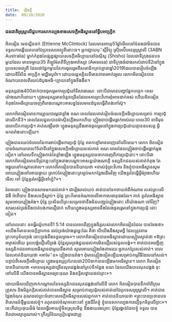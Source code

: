```yaml
---
title:  រឿងខ្លី
date:  09/10/2020
---
```


#### ជនជាតិអូស្ត្រាលីជួបការសាកល្បងខាងសេចក្តីអធិស្ឋាននៅទ្វីបអាហ្វ្រិក

អិតធៀន មេខឃ្លីនថក់ (Ettienne McClintock) ដែលមានអាយុ51ឆ្នាំមើលទៅទំនងជាមិនបានទទួលការឆ្លើយតបនៅឯប្រទេសអេត្យូពីនោះទេ។ អ្នកផ្សាយបុ៉ស្តិ៍វិទ្យុ ស្រ៊ីអេប៊ីអេនអូស្ត្រាលី (3ABN Australia) ម្នាក់កំពុងតែផ្សព្វផ្សាយសេចក្តីអធិប្បាយនៅឯស៊ីសូ (Shisho) ដែលជាទីក្រុងជនបទមួយដែល មានចម្ងាយ35 គីឡូម៉ែតពីទីក្រុងអាវ៉ាស្សា (Awassa) ជាទីក្រុងធំជាងគេលំដាប់ទី2នៅក្នុងប្រទេសអេត្យូពី ដែលជាផ្នែកមួយនៃការចូលរួមពីសមាជិកគ្រប់គ្នានាឆ្នាំ2019ដែលបានរៀបចំឡើងដោយឌីវីសិន អាហ្វ្រិក មជ្ឈិមបូព៌ា។ ដោយចរន្តអគ្គិសនីមានភាពរអាក់រអួល លោកអិតធៀនបានចំណាយពេលពីរយប់ដំបូងអធិ-ប្បាយនៅក្នុងទីងងឹត។

មនុស្សជាង400នាក់បានចូលរួមការប្រជុំនៅទីសាធារណៈ ទោះបីជាមានបញ្ហាផ្នែកបច្ចេក-ទេសយ៉ាងណាក៏ដោយ។ ហ្វូងមនុស្សមានចំនួនច្រើនដែលអគារព្រះវិហារពុំអាចដាក់អស់ ហើយអិតធៀន កំពុងតែអធិប្បាយចេញពីរោងបណ្តោះអាសន្នដែលមានដំបូលធ្វើពីតង់កៅស៊ូ។

លោកអិតធៀនមានការព្រួយបារម្ភជាខ្លាំង ខណៈពេលដែលគាត់រៀបចំសេចក្តីអធិប្បាយសម្រាប់ ការប្រជុំជាលើកទី3។ ពេលដែលជួលបានម៉ាស៊ីនភ្លើងមកហើយ ភ្លៀងចាប់ផ្តើមធ្លាក់អស់រយៈពេល30 នាទីមុនវេលាបើកការប្រជុំ។ គាត់សង្ឃឹមថា ហ្វូងមនុស្សនឹងអាចចូលរួមនៅក្នុងការប្រជុំដោយគ្មានឧបសគ្គ អ្វីមករារាំងនោះឡើយ។

ភ្លៀងបានឈប់ចំពេលនៃការចាប់ផ្តើមការប្រជុំ ប៉ុន្តែ ពពកខ្មៅមានពេញនៅលើមេឃ។ លោក អិតធៀនបានចំណាយពេល15នាទីនៅក្នុងសេចក្ដីអធិប្បាយរបស់គាត់ ខណៈពេលដែលភ្លៀងចាប់ផ្ដើមធ្លាក់ម្តងទៀត។ នៅពេលទឹកភ្លៀងកាន់តែខ្លាំងឡើង ហ្វូងមនុស្សបានចាកចេញពីការប្រជុំនោះ។ ទោះបីជាលោកអិតធៀនមានទីជ្រកខ្លះនៅក្នុងរោងបណ្តោះអាសន្នយ៉ាងណាក្តី ទស្សនិកជនរបស់គាត់កំពុង តែអង្គុយនៅកណ្តាលវាល។ លោកអិតធៀនបាននិយាយថា «ចាស់ទុំព្រះវិហារ និងខ្ញុំបានអធិស្ឋានសូម អោយភ្លៀងទៅអោយឆ្ងាយ ស្រាប់តែភ្លៀងនោះត្រឡប់មកកន្លែងដើមវិញ យើងគួរតែធ្វើអ្វីម៉្យាងហើយមើល ទៅ ប៉ុន្តែគួរតែធ្វើអ្វីទៅហ្ន៎?»។

រំពេចនោះ ភ្លៀងបានសាចមកដល់គាត់។ ជារៀងរាល់យប់ គាត់បានចែកចាយអំពីអំណាច របស់ព្រះលើជំងឺ អំពើបាប និងសេចក្តីស្លាប់។ ប៉ុន្តែ ព្រះក៏មានអំណាចលើអាកាសធាតុផងដែរ។ គាត់ គួរតែអធិស្ឋានសូមអោយភ្លៀងរាំង។ ប៉ុន្តែ ប្រសិនបើព្រះសម្រេចថានឹងមិនបពា្ឈប់ភ្លៀងនោះ តើយ៉ាងណា ទៅវិញ? សាររបស់ទ្រង់នឹងបាត់បង់ការជឿជាក់ ហើយហ្វូងមនុស្សអាចនឹងលែងចូលរួមនៅក្នុងការប្រជុំ នោះទៀត។

នៅពេលនោះ ខគម្ពីរយ៉ូហានទី1 5:14 បានលេចឃើញក្នុងចិត្តរបស់លោកអិតធៀនដែល បានចែងថា៖ «យើងក៏មានសេចក្តីក្លាហាន ដល់ទ្រង់យ៉ាងដូច្នេះដែរ គឺថា បើយើងនឹងសូមអ្វី ដែលត្រូវតាមព្រះហឫទ័យទ្រង់ នោះទ្រង់នឹងទទួលព្រម»។ លោកអិតធៀនបានអធិស្ឋានដោយស្ងៀមស្ងាត់ថា «ឱព្រះអម្ចាស់អើយ ទូលបង្គំជឿលើទ្រង់ ប៉ុន្តែសូមទ្រង់ជួយដល់ការមិនជឿរបស់ទូលបង្គំ»។ គាត់បានអញ្ជើញទស្សនិកជនអោយអធិស្ឋានជាមួយនឹងគាត់ សូមអោយភ្លៀងរាំងតាមរយៈអ្នកបកប្រែរបស់គាត់។ ពេលដែលគាត់និយាយថា «អាមែ៉ន» ភ្លៀងបានរាំង។ ពុំមានភ្លៀងទៀតឡើយសម្រាប់កម្មវិធីដែលនៅសល់។ បន្ទាប់ពីសេចក្តីអធិប្បាយ ហ្វូងមនុស្សប្រហែលជា200នាក់បានឡើងមកអធិស្ឋាន។ លោក អិតធៀនបាននិយាយថា «មានមនុស្សជាច្រើនលុតជង្គង់នៅគ្រប់ទីកន្លែង ខណៈដែលយើងបានលុតជង្គង់ ចុះនៅលើដី យើងបានអធិស្ឋានអរព្រះគុណ និងឧទ្ទិសថ្វាយដល់ព្រះ»។

ដោយមើលឃើញពាក់កណ្តាលនៃទស្សនិកជនលុតជង្គង់នៅលើដី លោក អិតធៀនបាននឹកចាំពីក្រុមគ្រួសារ និងមិត្តភក្តិរបស់គាត់បានអធិស្ឋាន សម្រាប់ការប្រជុំរបស់គាត់នៅឯប្រទេសអូស្ត្រាលី។ គាត់បានថ្លែងអំណរ គុណដល់ព្រះចំពោះសេចក្តីអធិស្ឋានរបស់ពួកគេ។ គាត់បាននិយាយថា «ព្រះបានប្រទានបទពិសោធន៍ថ្មីមួយដល់ខ្ញុំ។ រហូតដល់ចំណុចនោះនៅ ក្នុងជីវិតខ្ញុំ ខ្ញុំបានសាកល្បងការជឿទុកចិត្តលើព្រះ»។ នេះគឺជាប្រថុយដ៏ធំ ដែលធ្វើអោយខ្ញុំមិនស្រួលចិត្ត និងងាយរងគ្រោះ ប៉ុន្តែរង្វាន់ដែលខ្ញុំ ទទួល បានពិតជាអស្ចារ្យណាស់។ ក្រឹត្យវិន័យប្រៀបដូចជាគ្រូ